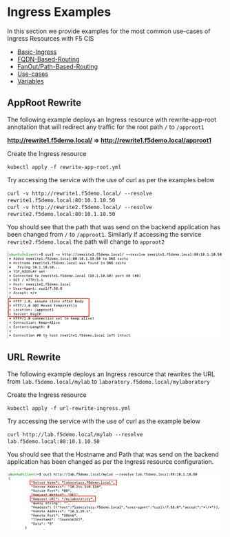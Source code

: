 # Ingress Examples

In this section we provide examples for the most common use-cases of Ingress Resources with F5 CIS

- [Basic-Ingress](#Basic-Ingress)
- [FQDN-Based-Routing](#FQDN-Based-Routing)
- [FanOut/Path-Based-Routing](#FanOut/Path-Based-Routing)
- [Use-cases](#use-cases)
- [Variables](#variables)

## AppRoot Rewrite
The following example deploys an Ingress resource with rewrite-app-root annotation that will redirect any traffic for the root path `/` to `/approot1`

__http://rewrite1.f5demo.local/ => http://rewrite1.f5demo.local/approot1__

Create the Ingress resource
```
kubectl apply -f rewrite-app-root.yml
```

Try accessing the service with the use of curl as per the examples below

```
curl -v http://rewrite1.f5demo.local/ --resolve rewrite1.f5demo.local:80:10.1.10.50
curl -v http://rewrite2.f5demo.local/ --resolve rewrite2.f5demo.local:80:10.1.10.50
```

You should see that the path that was send on the backend application has been changed from `/` to `/approot1`.
Similarly if accessing the service `rewrite2.f5demo.local` the path will change to `approot2`

![approot-rewrite-output](images/approot-rewrite-output.png)


## URL Rewrite
The following example deploys an Ingress resource that rewrites the URL from `lab.f5demo.local/mylab` to `laboratory.f5demo.local/mylaboratory`

Create the Ingress resource
```
kubectl apply -f url-rewrite-ingress.yml
```

Try accessing the service with the use of curl as the example below

```
curl http://lab.f5demo.local/mylab --resolve lab.f5demo.local:80:10.1.10.50
```

You should see that the Hostname and Path that was send on the backend application has been changed as per the Ingress resource configuration.

![url-rewrite-output](images/url-rewrite-output.png)

